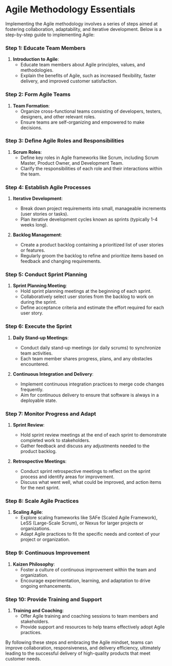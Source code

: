# Agile Methodology Essentials

Implementing the Agile methodology involves a series of steps aimed at fostering collaboration, adaptability, and iterative development. Below is a step-by-step guide to implementing Agile:

### Step 1: Educate Team Members
1. **Introduction to Agile**:
   - Educate team members about Agile principles, values, and methodologies.
   - Explain the benefits of Agile, such as increased flexibility, faster delivery, and improved customer satisfaction.

### Step 2: Form Agile Teams
1. **Team Formation**:
   - Organize cross-functional teams consisting of developers, testers, designers, and other relevant roles.
   - Ensure teams are self-organizing and empowered to make decisions.

### Step 3: Define Agile Roles and Responsibilities
1. **Scrum Roles**:
   - Define key roles in Agile frameworks like Scrum, including Scrum Master, Product Owner, and Development Team.
   - Clarify the responsibilities of each role and their interactions within the team.

### Step 4: Establish Agile Processes
1. **Iterative Development**:
   - Break down project requirements into small, manageable increments (user stories or tasks).
   - Plan iterative development cycles known as sprints (typically 1-4 weeks long).

2. **Backlog Management**:
   - Create a product backlog containing a prioritized list of user stories or features.
   - Regularly groom the backlog to refine and prioritize items based on feedback and changing requirements.

### Step 5: Conduct Sprint Planning
1. **Sprint Planning Meeting**:
   - Hold sprint planning meetings at the beginning of each sprint.
   - Collaboratively select user stories from the backlog to work on during the sprint.
   - Define acceptance criteria and estimate the effort required for each user story.

### Step 6: Execute the Sprint
1. **Daily Stand-up Meetings**:
   - Conduct daily stand-up meetings (or daily scrums) to synchronize team activities.
   - Each team member shares progress, plans, and any obstacles encountered.

2. **Continuous Integration and Delivery**:
   - Implement continuous integration practices to merge code changes frequently.
   - Aim for continuous delivery to ensure that software is always in a deployable state.

### Step 7: Monitor Progress and Adapt
1. **Sprint Review**:
   - Hold sprint review meetings at the end of each sprint to demonstrate completed work to stakeholders.
   - Gather feedback and discuss any adjustments needed to the product backlog.

2. **Retrospective Meetings**:
   - Conduct sprint retrospective meetings to reflect on the sprint process and identify areas for improvement.
   - Discuss what went well, what could be improved, and action items for the next sprint.

### Step 8: Scale Agile Practices
1. **Scaling Agile**:
   - Explore scaling frameworks like SAFe (Scaled Agile Framework), LeSS (Large-Scale Scrum), or Nexus for larger projects or organizations.
   - Adapt Agile practices to fit the specific needs and context of your project or organization.

### Step 9: Continuous Improvement
1. **Kaizen Philosophy**:
   - Foster a culture of continuous improvement within the team and organization.
   - Encourage experimentation, learning, and adaptation to drive ongoing enhancements.

### Step 10: Provide Training and Support
1. **Training and Coaching**:
   - Offer Agile training and coaching sessions to team members and stakeholders.
   - Provide support and resources to help teams effectively adopt Agile practices.

By following these steps and embracing the Agile mindset, teams can improve collaboration, responsiveness, and delivery efficiency, ultimately leading to the successful delivery of high-quality products that meet customer needs.